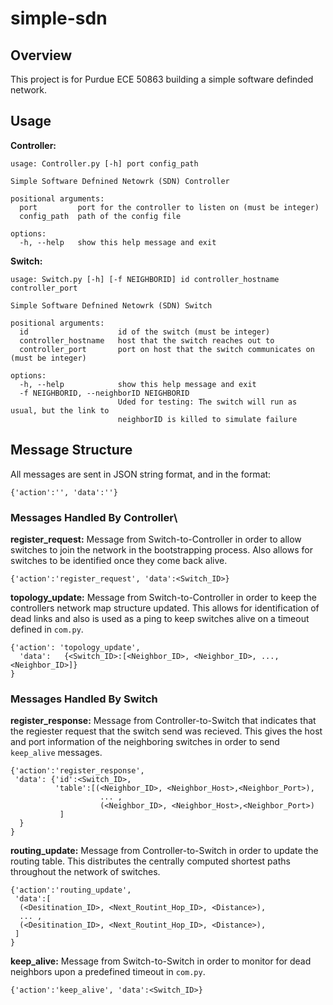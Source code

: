# simple-sdn

## Overview
This project is for Purdue ECE 50863 building a simple software definded network.

## Usage
**Controller:**
```
usage: Controller.py [-h] port config_path

Simple Software Defnined Netowrk (SDN) Controller

positional arguments:
  port         port for the controller to listen on (must be integer)
  config_path  path of the config file

options:
  -h, --help   show this help message and exit
```

**Switch:**
```
usage: Switch.py [-h] [-f NEIGHBORID] id controller_hostname controller_port

Simple Software Defnined Netowrk (SDN) Switch

positional arguments:
  id                    id of the switch (must be integer)
  controller_hostname   host that the switch reaches out to
  controller_port       port on host that the switch communicates on (must be integer)

options:
  -h, --help            show this help message and exit
  -f NEIGHBORID, --neighborID NEIGHBORID
                        Uded for testing: The switch will run as usual, but the link to
                        neighborID is killed to simulate failure
```


## Message Structure

All messages are sent in JSON string format, and in the format: 
```
{'action':'', 'data':''}
```

### Messages Handled By Controller\

**register_request:** Message from Switch-to-Controller in order to allow 
switches to join the network in the bootstrapping process. Also allows for
switches to be identified once they come back alive. 
```
{'action':'register_request', 'data':<Switch_ID>}
```

**topology_update:** Message from Switch-to-Controller in order to keep the 
controllers network map structure updated. This allows for identification of 
dead links and also is used as a ping to keep switches alive on a timeout 
defined in `com.py`.
```
{'action': 'topology_update', 
  'data':   {<Switch_ID>:[<Neighbor_ID>, <Neighbor_ID>, ..., <Neighbor_ID>]}
}
```

### Messages Handled By Switch

**register_response:** Message from Controller-to-Switch that indicates
that the regiester request that the switch send was recieved. This 
gives the host and port information of the neighboring switches in 
order to send `keep_alive` messages. 
```
{'action':'register_response',
 'data': {'id':<Switch_ID>, 
          'table':[(<Neighbor_ID>, <Neighbor_Host>,<Neighbor_Port>),
                    ... ,
                    (<Neighbor_ID>, <Neighbor_Host>,<Neighbor_Port>)
           ]
  }
}
```

**routing_update:** Message from Controller-to-Switch in order to 
update the routing table. This distributes the centrally computed 
shortest paths throughout the network of switches. 
```
{'action':'routing_update', 
 'data':[
  (<Desitination_ID>, <Next_Routint_Hop_ID>, <Distance>),
  ... ,
  (<Desitination_ID>, <Next_Routint_Hop_ID>, <Distance>),
 ]
}
```

**keep_alive:** Message from Switch-to-Switch in order to 
monitor for dead neighbors upon a predefined timeout in `com.py`.
```
{'action':'keep_alive', 'data':<Switch_ID>}
```